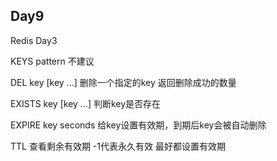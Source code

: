 ## Day9

Redis Day3

KEYS pattern 不建议

DEL key [key ...] 删除一个指定的key 返回删除成功的数量

EXISTS key [key ...] 判断key是否存在

EXPIRE key seconds 给key设置有效期，到期后key会被自动删除

TTL 查看剩余有效期 -1代表永久有效 最好都设置有效期